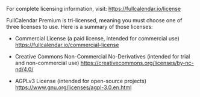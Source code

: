 
For complete licensing information, visit:
https://fullcalendar.io/license

FullCalendar Premium is tri-licensed, meaning you must choose
one of three licenses to use. Here is a summary of those licenses:

- Commercial License
  (a paid license, intended for commercial use)
  https://fullcalendar.io/commercial-license

- Creative Commons Non-Commercial No-Derivatives
  (intended for trial and non-commercial use)
  https://creativecommons.org/licenses/by-nc-nd/4.0/

- AGPLv3 License
  (intended for open-source projects)
  https://www.gnu.org/licenses/agpl-3.0.en.html
